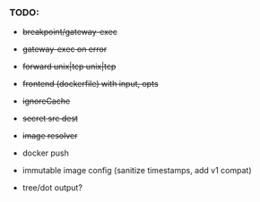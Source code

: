 ### TODO:
* ~~breakpoint/gateway-exec~~
* ~~gateway-exec on error~~
* ~~forward unix|tcp unix|tcp~~
* ~~frontend (dockerfile) with input, opts~~
* ~~ignoreCache~~
* ~~secret src dest~~
* ~~image resolver~~
* docker push
* immutable image config (sanitize timestamps, add v1 compat)
  
* tree/dot output?

